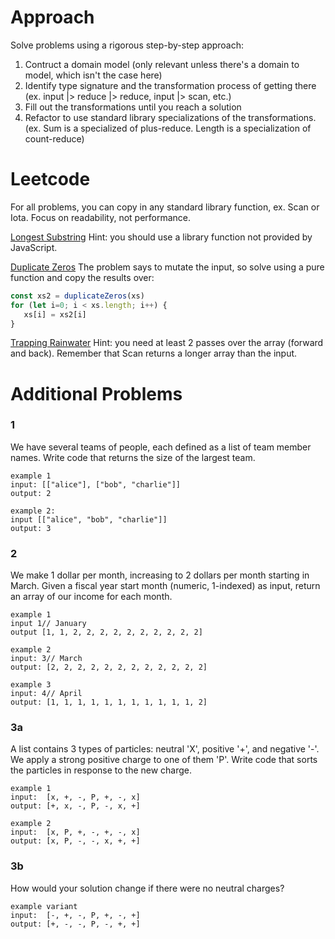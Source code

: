 # Approach
Solve problems using a rigorous step-by-step approach:
1. Contruct a domain model (only relevant unless there's a domain to model, which isn't the case here)
2. Identify type signature and the transformation process of getting there (ex. input |> reduce |> reduce, input |> scan, etc.)
3. Fill out the transformations until you reach a solution
4. Refactor to use standard library specializations of the transformations. (ex. Sum is a specialized of plus-reduce. Length is a specialization of count-reduce)

# Leetcode
For all problems, you can copy in any standard library function, ex. Scan or Iota. Focus on readability, not performance.

[Longest Substring](https://leetcode.com/problems/longest-substring-without-repeating-characters/)
Hint: you should use a library function not provided by JavaScript.

[Duplicate Zeros](https://leetcode.com/problems/duplicate-zeros/)
The problem says to mutate the input, so solve using a pure function and copy the results over:
```ts
const xs2 = duplicateZeros(xs)
for (let i=0; i < xs.length; i++) {
   xs[i] = xs2[i]
}
```

[Trapping Rainwater](https://leetcode.com/problems/trapping-rain-water/)
Hint: you need at least 2 passes over the array (forward and back). Remember that Scan returns a longer array than the input.

# Additional Problems
### 1
We have several teams of people, each defined as a list of team member names. Write code that returns the size of the largest team.
```
example 1
input: [["alice"], ["bob", "charlie"]]
output: 2

example 2:
input [["alice", "bob", "charlie"]]
output: 3
```

### 2
We make 1 dollar per month, increasing to 2 dollars per month starting in March. Given a fiscal year start month (numeric, 1-indexed) as input, return an array of our income for each month.
```
example 1
input 1// January
output [1, 1, 2, 2, 2, 2, 2, 2, 2, 2, 2, 2]

example 2
input: 3// March
output: [2, 2, 2, 2, 2, 2, 2, 2, 2, 2, 2, 2]

example 3
input: 4// April
output: [1, 1, 1, 1, 1, 1, 1, 1, 1, 1, 1, 2]
```

### 3a
A list contains 3 types of particles: neutral 'X', positive '+', and negative '-'. We apply a strong positive charge to one of them 'P'. Write code that sorts the particles in response to the new charge.
```
example 1
input:  [x, +, -, P, +, -, x]
output: [+, x, -, P, -, x, +]

example 2
input:  [x, P, +, -, +, -, x]
output: [x, P, -, -, x, +, +]
```

### 3b
How would your solution change if there were no neutral charges?
```
example variant
input:  [-, +, -, P, +, -, +]
output: [+, -, -, P, -, +, +]
```
